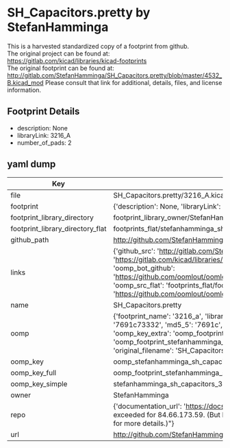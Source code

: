# SH_Capacitors.pretty by StefanHamminga  
This is a harvested standardized copy of a footprint from github.  
The original project can be found at:  
https://gitlab.com/kicad/libraries/kicad-footprints  
The original footprint can be found at:
http://gitlab.com/StefanHamminga/SH_Capacitors.pretty/blob/master/4532_B.kicad_mod
Please consult that link for additional, details, files, and license information.  
## Footprint Details
* description: None  
* libraryLink: 3216_A  
* number_of_pads: 2  
## yaml dump  
| Key | Value |  
| --- | --- |  
| file | SH_Capacitors.pretty/3216_A.kicad_mod |  
| footprint | {'description': None, 'libraryLink': '3216_A', 'number_of_pads': 2} |  
| footprint_library_directory | footprint_library_owner/StefanHamminga_SH_Capacitors.pretty |  
| footprint_library_directory_flat | footprints_flat/stefanhamminga_sh_capacitors_3216_a/working |  
| github_path | http://github.com/StefanHamminga/SH_Capacitors.pretty/blob/master/3216_A.kicad_mod |  
| links | {'github_src': 'http://gitlab.com/StefanHamminga/SH_Capacitors.pretty/blob/master/4532_B.kicad_mod', 'github_src_repo': 'https://gitlab.com/kicad/libraries/kicad-footprints', 'oomp_bot': 'footprints/stefanhamminga_sh_capacitors_3216_a/working', 'oomp_bot_github': 'https://github.com/oomlout/oomlout_oomp_footprint_bot/tree/main/footprints/stefanhamminga_sh_capacitors_3216_a/working', 'oomp_src_flat': 'footprints_flat/footprints_flat/stefanhamminga_sh_capacitors_3216_a/working', 'oomp_src_flat_github': 'https://github.com/oomlout/oomlout_oomp_footprint_src/tree/main/footprints_flat/stefanhamminga_sh_capacitors_3216_a/working'} |  
| name | SH_Capacitors.pretty |  
| oomp | {'footprint_name': '3216_a', 'library_name': 'sh_capacitors', 'md5': '7691c73332f9735de73594448b1d1163', 'md5_10': '7691c73332', 'md5_5': '7691c', 'md5_6': '7691c7', 'oomp_key': 'oomp_stefanhamminga_sh_capacitors_3216_a', 'oomp_key_extra': 'oomp_footprint_stefanhamminga_sh_capacitors_3216_a', 'oomp_key_full': 'oomp_footprint_stefanhamminga_sh_capacitors_3216_a_7691c7', 'oomp_key_simple': 'stefanhamminga_sh_capacitors_3216_a', 'original_filename': 'SH_Capacitors.pretty/3216_A.kicad_mod', 'owner_name': 'stefanhamminga'} |  
| oomp_key | oomp_stefanhamminga_sh_capacitors_3216_a |  
| oomp_key_full | oomp_footprint_stefanhamminga_sh_capacitors_3216_a |  
| oomp_key_simple | stefanhamminga_sh_capacitors_3216_a |  
| owner | StefanHamminga |  
| repo | {'documentation_url': 'https://docs.github.com/rest/overview/resources-in-the-rest-api#rate-limiting', 'message': "API rate limit exceeded for 84.66.173.59. (But here's the good news: Authenticated requests get a higher rate limit. Check out the documentation for more details.)"} |  
| url | http://github.com/StefanHamminga/SH_Capacitors.pretty |  

